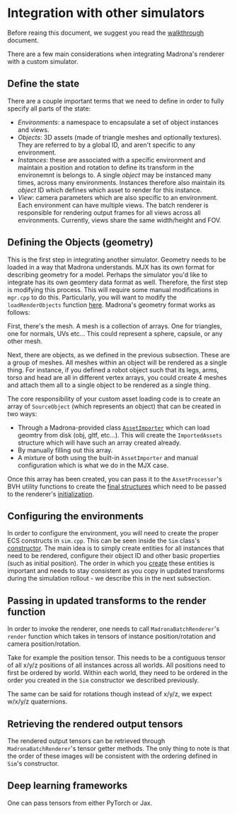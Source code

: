 # Integration with other simulators

Before reaing this document, we suggest you read the [walkthrough](https://github.com/shacklettbp/madrona_mjx/blob/main/docs/WALKTHROUGH.md) document.

There are a few main considerations when integrating Madrona's renderer with a custom simulator.

## Define the state

There are a couple important terms that we need to define in order to fully specify all parts of the state:
- *Environments*: a namespace to encapsulate a set of object instances and views.
- *Objects*: 3D assets (made of triangle meshes and optionally textures). They are referred to by a global ID, and aren't specific to any environment.
- *Instances*: these are associated with a specific environment and maintain a position and rotation to define its transform in the environemnt is belongs to.
A single *object* may be instanced many times, across many environments. Instances therefore also maintain its *object* ID which defines which asset to render
for this instance.
- *View*: camera parameters which are also specific to an environment. Each environment can have multiple views. The batch renderer is responsible for rendering
output frames for all views across all environments. Currently, views share the same width/height and FOV.

## Defining the Objects (geometry)

This is the first step in integrating another simulator. Geometry needs to be loaded in a way that Madrona understands.
MJX has its own format for describing geometry for a model. Perhaps the simulator you'd like to integrate has its own geomtery data format as well. Therefore, the first step is modifying this process. This will require some manual modifications in `mgr.cpp` to do this. Particularly, you will want to modify the `loadRenderObjects` function [here](https://github.com/shacklettbp/madrona_mjx/blob/cf7a70291ba2d24f8c4f2bc76488a3dcfa9b3481/src/mgr.cpp#L471). Madrona's geometry format works as follows:

First, there's the mesh. A mesh is a collection of arrays. One for triangles, one for normals, UVs etc... This could represent a sphere, capsule, or any other mesh.

Next, there are objects, as we defined in the previous subsection. These are a group of meshes. All meshes within an object will be rendered as a single thing. For instance, if you defined a robot object such that its legs, arms, torso and head are all in different vertex arrays, you could create 4 meshes and attach them all to a single object to be rendered as a single thing.

The core responsibility of your custom asset loading code is to create an array of `SourceObject` (which represents an object) that can be created in two ways:

- Through a Madrona-provided class [`AssetImporter`](https://github.com/shacklettbp/madrona_mjx/blob/cf7a70291ba2d24f8c4f2bc76488a3dcfa9b3481/src/mgr.cpp#L488) which can load geomtry from disk (obj, gltf, etc...). This will create the `ImportedAssets` structure which will have such an array created already.
- By manually filling out this array.
- A mixture of both using the built-in `AssetImporter` and manual configuration which is what we do in the MJX case.

Once this array has been created, you can pass it to the `AssetProcessor`'s BVH utility functions to create the [final structures](https://github.com/shacklettbp/madrona_mjx/blob/cf7a70291ba2d24f8c4f2bc76488a3dcfa9b3481/src/mgr.cpp#L704) which need to be passed to the renderer's [initialization](https://github.com/shacklettbp/madrona_mjx/blob/cf7a70291ba2d24f8c4f2bc76488a3dcfa9b3481/src/mgr.cpp#L779).

## Configuring the environments

In order to configure the environment, you will need to create the proper ECS constructs in `sim.cpp`. This can be seen inside the `Sim` class's [constructor](https://github.com/shacklettbp/madrona_mjx/blob/cf7a70291ba2d24f8c4f2bc76488a3dcfa9b3481/src/sim.cpp#L135). The main idea is to simply create entities for all instances that need to be rendered, configure their object ID and other basic properties (such as initial position). The order in which you [create](https://github.com/shacklettbp/madrona_mjx/blob/cf7a70291ba2d24f8c4f2bc76488a3dcfa9b3481/src/sim.cpp#144) these entities is important and needs to stay consistent as you copy in updated transforms during the simulation rollout - we describe this in the next subsection.

## Passing in updated transforms to the render function

In order to invoke the renderer, one needs to call `MadronaBatchRenderer`'s `render` function which takes in tensors of instance position/rotation and camera position/rotation.

Take for example the position tensor. This needs to be a contiguous tensor of all x/y/z positions of all instances across all worlds. All positions need to first be ordered by world. Within each world, they need to be ordered in the order you created in the `Sim` constructor we described previously.

The same can be said for rotations though instead of x/y/z, we expect w/x/y/z quaternions.

## Retrieving the rendered output tensors

The rendered output tensors can be retrieved through `MadronaBatchRenderer`'s tensor getter methods. The only thing to note is that the order of these images will be consistent with the ordering defined in `Sim`'s constructor.

## Deep learning frameworks

One can pass tensors from either PyTorch or Jax.